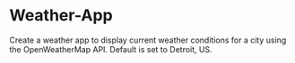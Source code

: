 # Weather-App
Create a weather app to display current weather conditions for a city using the OpenWeatherMap API. Default is set to Detroit, US. 
